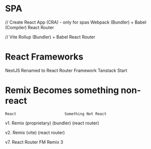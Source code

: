 # SPA

// Create React App (CRA) - only for spas
Webpack (Bundler) + Babel (Compiler)
React Router

// Vite
Rollup (Bundler) + Babel
React Router

# React Frameworks

NextJS
Renamed to React Router Framework
Tanstack Start

# Remix Becomes something non-react

    React                      Something Not React

v1. Remix
(proprietary)
(bundler)
(react router)

v2. Remix
(vite)
(react router)

v7. React Router FM Remix 3
